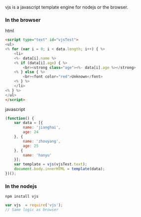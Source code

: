 vjs is a javascript template engine for nodejs or the browser.

### In the browser

html
```html
<script type="text" id="vjsTest">
<ul>
<% for (var i = 0; i < data.length; i++) { %>
    <li>
    <%- data[i].name %>
    <% if (data[i].age) { %>
        <br><strong class="age"><%- data[i].age %></strong>
    <% } else { %>
        <br><font color="red">Unknown</font>
    <% } %>
    </li>
<% } %>
</ul>
</script>
```

javascript
```js
(function() {
    var data = [{
        name: 'jianghai',
        age: 24
    }, {
        name: 'zhouyang',
        age: 25
    }, {
        name: 'hanyu'
    }];
    var template = vjs(vjsTest.text);
    document.body.innerHTML = template(data);
})();
```

### In the nodejs

```
npm install vjs
```

```js
var vjs  = require('vjs');
// Same logic as browser
```

